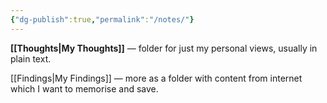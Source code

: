 ```yaml
---
{"dg-publish":true,"permalink":"/notes/"}
---
```


**[[Thoughts\|My Thoughts]]** — folder for just my personal views, usually in plain text.


[[Findings\|My Findings]] — more as a folder with content from internet which I want to memorise and save.

